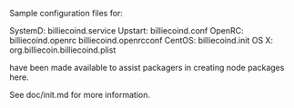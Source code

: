 Sample configuration files for:

SystemD: billiecoind.service
Upstart: billiecoind.conf
OpenRC:  billiecoind.openrc
         billiecoind.openrcconf
CentOS:  billiecoind.init
OS X:    org.billiecoin.billiecoind.plist

have been made available to assist packagers in creating node packages here.

See doc/init.md for more information.
